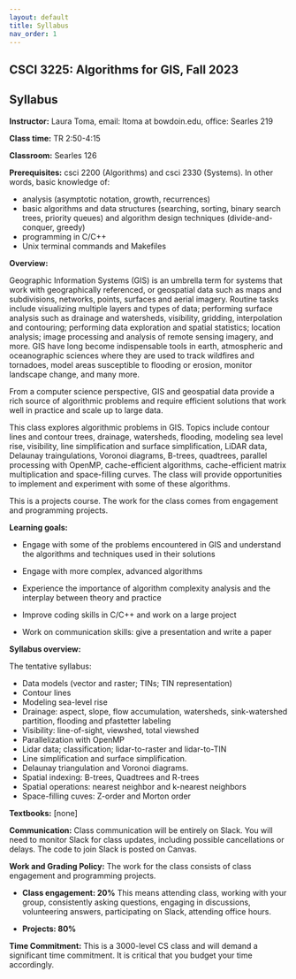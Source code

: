 ```yaml
---
layout: default 
title: Syllabus
nav_order: 1
---
```



## CSCI 3225: Algorithms for GIS, Fall 2023

## Syllabus


__Instructor:__ Laura Toma, email: ltoma at bowdoin.edu, office: Searles 219 

__Class time:__  TR 2:50-4:15

__Classroom:__  Searles 126

**Prerequisites:** csci 2200 (Algorithms) and csci 2330 (Systems). In other words, basic knowledge of:

-  analysis (asymptotic notation, growth, recurrences)
-  basic algorithms and data structures (searching, sorting, binary search trees, priority queues) and algorithm design techniques (divide-and-conquer, greedy)
- programming in C/C++
- Unix terminal commands and Makefiles


**Overview:**




Geographic Information Systems (GIS) is an umbrella term for systems
  that work with geographically referenced, or geospatial data such as
  maps and subdivisions, networks, points, surfaces and aerial
  imagery.  Routine tasks include visualizing multiple layers and
  types of data; performing surface analysis such as drainage and
  watersheds, visibility, gridding, interpolation and contouring;
  performing data exploration and spatial statistics; location
  analysis; image processing and analysis of remote sensing imagery,
  and more. GIS have long become indispensable tools in earth,
  atmospheric and oceanographic sciences where they are used to track
  wildfires and tornadoes, model areas susceptible to flooding or
  erosion, monitor landscape change, and many more. 

From a computer science perspective, GIS and geospatial data provide a
rich source of algorithmic problems and require efficient solutions
that work well in practice and scale up to large data.

This class explores algorithmic problems in GIS. Topics include
contour lines and contour trees, drainage, watersheds, flooding,
modeling sea level rise, visibility, line simplification and surface
simplification, LiDAR data, Delaunay traingulations, Voronoi diagrams,
B-trees, quadtrees, parallel processing with OpenMP, cache-efficient
algorithms, cache-efficient matrix multiplication and space-filling
curves. The class will provide opportunities to implement and experiment with
some of these algorithms.


This is a projects course.  The work for the class comes from
engagement and programming projects.




**Learning goals:** 

- Engage with some of the problems encountered in GIS and understand
  the algorithms and techniques used in their solutions

- Engage with more complex, advanced algorithms

- Experience the importance of algorithm complexity analysis and the
  interplay between theory and practice

- Improve coding skills in C/C++  and work on a large project

- Work on communication skills: give a presentation and write a paper 





**Syllabus overview:**


The tentative syllabus:

- Data models (vector and raster; TINs; TIN representation)
- Contour lines
-  Modeling sea-level rise
- Drainage: aspect, slope, flow accumulation, watersheds, sink-watershed partition, flooding and pfastetter labeling
- Visibility: line-of-sight, viewshed, total viewshed
- Parallelization with OpenMP 
- Lidar data; classification; lidar-to-raster and lidar-to-TIN
- Line simplification and surface simplification.
- Delaunay triangulation and Voronoi diagrams. 
- Spatial indexing: B-trees,  Quadtrees and R-trees
- Spatial operations:  nearest neighbor and k-nearest neighbors
- Space-filling cuves: Z-order and Morton order


 
**Textbooks:** [none]

**Communication:** Class communication will be entirely on Slack. You
  will need to monitor Slack for class updates, including possible
  cancellations or delays. The code to join Slack is posted on Canvas.

     
 
**Work and Grading Policy:** The work for the class consists of
  class engagement and programming projects.

- __Class engagement: 20%__ This means attending class,  working with
  your group, consistently asking questions, engaging in discussions, volunteering
  answers, participating on Slack, attending office hours.


- __Projects: 80%__



**Time Commitment:**
This is a 3000-level CS class and will demand a significant time commitment. It is critical that you budget your time accordingly.  

